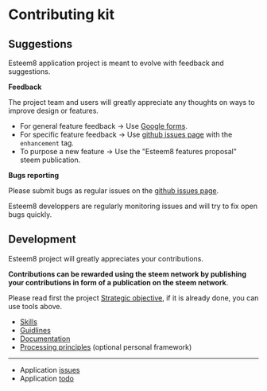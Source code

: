 # Contributing kit

## Suggestions

Esteem8 application project is meant to evolve with feedback and suggestions.

**Feedback**

The project team and users will greatly appreciate any thoughts on ways to improve design or features.

* For general feature feedback  -> Use [Google forms](https://goo.gl/6a99QQ).
* For specific feature feedback -> Use [github issues page](https://github.com/esteem8app/esteem8app.github.io/issues) with the `enhancement` tag.
* To purpose a new feature -> Use the "Esteem8 features proposal" steem publication.

**Bugs reporting**

Please submit bugs as regular issues on the [github issues page](https://github.com/esteem8app/esteem8app.github.io/issues).

Esteem8 developpers are regularly monitoring issues and will try to fix open bugs quickly.

## Development

Esteem8 project will greatly appreciates your contributions.

**Contributions can be rewarded using the steem network by publishing your contributions in form of a publication on the steem network**.

Please read first the project [Strategic objective](https://github.com/esteem8app/esteem8app.github.io/blob/master/docs/Strategic-objective.md), if it is already done, you can use tools above.

* [Skills](https://github.com/esteem8app/esteem8app.github.io/blob/master/docs/contributing-kit/Skills.md)
* [Guidlines](https://github.com/esteem8app/esteem8app.github.io/blob/master/docs/contributing-kit/Guidlines.md)
* [Documentation](https://github.com/esteem8app/esteem8app.github.io/blob/master/docs/contributing-kit/Documentation.md)
* [Processing principles](https://github.com/esteem8app/esteem8app.github.io/blob/master/docs/contributing-kit/Processing-principles.md) (optional personal framework)
---
* Application [issues](https://github.com/esteem8app/esteem8app.github.io/issues)
* Application [todo](https://github.com/esteem8app/esteem8app.github.io/projects/7)
